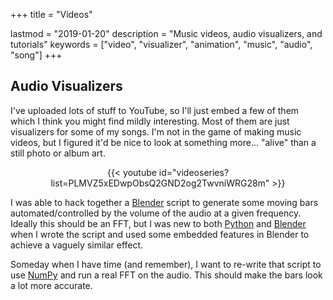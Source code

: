 +++
title = "Videos"

lastmod = "2019-01-20"
description = "Music videos, audio visualizers, and tutorials"
keywords = ["video", "visualizer", "animation", "music", "audio", "song"]
+++

## Audio Visualizers

I've uploaded lots of stuff to YouTube, so I'll just embed a few of them which
I think you might find mildly interesting. Most of them are just visualizers for
some of my songs. I'm not in the game of making music videos, but I figured it'd
be nice to look at something more... "alive" than a still photo or album art.

<center>
{{< youtube id="videoseries?list=PLMVZ5xEDwpObsQ2GND2og2TwvniWRG28m" >}}
</center>


I was able to hack together a [Blender](https://www.blender.org/) script to
generate some moving bars  automated/controlled by the volume of the audio at
a given frequency. Ideally this should be an FFT, but I was new to both
[Python](https://www.python.org/) and [Blender](https://www.blender.org/)
when I wrote the script and used some embedded features in Blender to achieve
a vaguely similar effect.

Someday when I have time (and remember), I want to
re-write that script to use [NumPy](http://www.numpy.org/) and run a real FFT
on the audio. This should make the bars look a lot more accurate.
